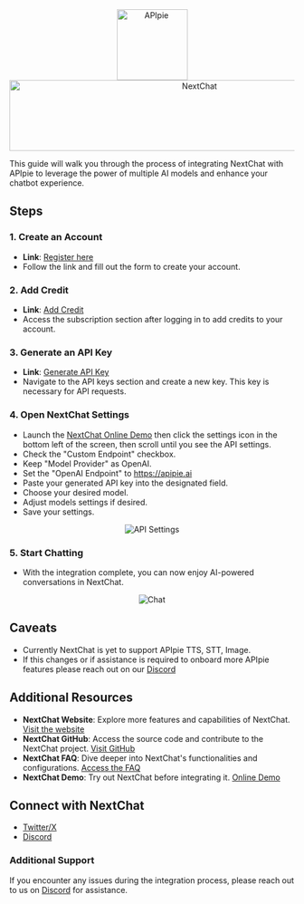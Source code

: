 <div align="center">
    <img src="https://apipie.ai/docs/img/apipie-logo.png" alt="APIpie" width="125" height="125"style={{ marginRight: '20px' }} />
    <img src="https://apipie.ai/docs/img/NextChat.png" alt="NextChat" width="656" height="125" />

</div>


This guide will walk you through the process of integrating NextChat with APIpie to leverage the power of multiple AI models and enhance your chatbot experience.

## Steps

### 1. Create an Account
- **Link**: [Register here](https://apipie.ai/profile/auth/register)
- Follow the link and fill out the form to create your account.

### 2. Add Credit
- **Link**: [Add Credit](https://apipie.ai/profile/subscribe)
- Access the subscription section after logging in to add credits to your account.

### 3. Generate an API Key
- **Link**: [Generate API Key](https://apipie.ai/profile/api-keys)
- Navigate to the API keys section and create a new key. This key is necessary for API requests.

### 4. Open NextChat Settings
- Launch the [NextChat Online Demo](https://app.nextchat.dev/) then click the settings icon in the bottom left of the screen, then scroll until you see the API settings.
- Check the "Custom Endpoint" checkbox.
- Keep "Model Provider" as OpenAI.
- Set the "OpenAI Endpoint" to https://apipie.ai 
- Paste your generated API key into the designated field.
- Choose your desired model. 
- Adjust models settings if desired.
- Save your settings.

<div align="center">
    <img src="https://apipie.ai/docs/img/Integrations/NextChat/API.png" alt="API Settings"/>
</div>

### 5. Start Chatting
- With the integration complete, you can now enjoy AI-powered conversations in NextChat.

<div align="center">
    <img src="https://apipie.ai/docs/img/Integrations/NextChat/chat.png" alt="Chat" style={{ marginRight: '20px' }} />
</div>

## Caveats 
- Currently NextChat is yet to support APIpie TTS, STT, Image. 
- If this changes or if assistance is required to onboard more APIpie features please reach out on our [Discord](https://discord.gg/hs82THc9Tw)


## Additional Resources
- **NextChat Website**: Explore more features and capabilities of NextChat. [Visit the website](https://app.nextchat.dev/)
- **NextChat GitHub**: Access the source code and contribute to the NextChat project. [Visit GitHub](https://github.com/ChatGPTNextWeb/ChatGPT-Next-Web)
- **NextChat FAQ**: Dive deeper into NextChat's functionalities and configurations. [Access the FAQ](https://github.com/ChatGPTNextWeb/ChatGPT-Next-Web/blob/main/docs/faq-en.md)
- **NextChat Demo**: Try out NextChat before integrating it. [Online Demo](https://app.nextchat.dev/) 


## Connect with NextChat
- [Twitter/X](https://twitter.com/NextChatDev)
- [Discord](https://discord.gg/YCkeafCafC)



### Additional Support
If you encounter any issues during the integration process, please reach out to us on [Discord](https://discord.gg/hs82THc9Tw) for assistance.

